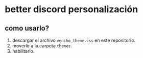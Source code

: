 ﻿# better discord personalización

## como usarlo?

1. descargar el archivo `vencho_theme.css` en este repositorio.
2. moverlo a la carpeta `themes`. 
3. habilitarlo.
